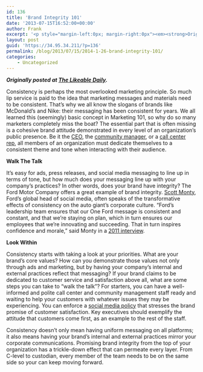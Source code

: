 ```yaml
---
id: 136
title: 'Brand Integrity 101'
date: '2013-07-15T16:52:00+00:00'
author: Frank
excerpt: '<p style="margin-left:0px; margin-right:0px"><em><strong>Originally posted at&nbsp;<a href="http://www.likeable.com/blog/2013/07/brand-integrity-101/">The Likeable Daily</a>.</strong></em></p><p style="margin-left:0px; margin-right:0px">Consistency is perhaps the most overlooked marketing principle. So much lip service is paid to the idea that marketing messages and materials need to be consistent. That’s why we all know the slogans of brands like McDonald’s and Nike: their messaging has been consistent for years.&nbsp;We all learned this (seemingly) basic concept in Marketing 101, so why do so many marketers completely miss the boat? The essential part that is often missing is&nbsp;a cohesive brand attitude demonstrated in every level of an organization’s public presence. Be it the&nbsp;<a href="http://www.likeable.com/blog/2013/05/4-reasons-why-your-ceo-should-be-on-twitter/">CEO</a>, the&nbsp;<a href="http://www.likeable.com/blog/2013/01/5-things-every-community-manager-must-have-thats-not-in-their-job-description/">community manager</a>, or a&nbsp;<a href="http://www.likeable.com/blog/2013/06/5-ways-to-enhance-customer-service-through-social-media/">call center rep</a>, all members of an organization must dedicate themselves to a consistent theme and tone when interacting with their audience.</p>'
layout: post
guid: 'https://34.95.34.211/?p=136'
permalink: /blog/2013/07/15/2014-1-26-brand-integrity-101/
categories:
    - Uncategorized
---
```


***Originally posted at [The Likeable Daily](http://www.likeable.com/blog/2013/07/brand-integrity-101/).***

Consistency is perhaps the most overlooked marketing principle. So much lip service is paid to the idea that marketing messages and materials need to be consistent. That’s why we all know the slogans of brands like McDonald’s and Nike: their messaging has been consistent for years. We all learned this (seemingly) basic concept in Marketing 101, so why do so many marketers completely miss the boat? The essential part that is often missing is a cohesive brand attitude demonstrated in every level of an organization’s public presence. Be it the [CEO](http://www.likeable.com/blog/2013/05/4-reasons-why-your-ceo-should-be-on-twitter/), the [community manager](http://www.likeable.com/blog/2013/01/5-things-every-community-manager-must-have-thats-not-in-their-job-description/), or a [call center rep](http://www.likeable.com/blog/2013/06/5-ways-to-enhance-customer-service-through-social-media/), all members of an organization must dedicate themselves to a consistent theme and tone when interacting with their audience.

**Walk The Talk**

It’s easy for ads, press releases, and social media messaging to line up in terms of tone, but how much does your messaging line up with your company’s practices? In other words, does your brand have integrity? The Ford Motor Company offers a great example of brand integrity. [Scott Monty](http://twitter.com/scottmonty), Ford’s global head of social media, often speaks of the transformative effects of consistency on the auto giant’s corporate culture. “Ford’s leadership team ensures that our One Ford message is consistent and constant, and that we’re staying on plan, which in turn ensures our employees that we’re innovating and succeeding. That in turn inspires confidence and morale,” said Monty in a [2011 interview](http://globalneighbourhoods.net/2011/01/sm-global-report-scott-monty-ford-motors.html).

**Look Within**

Consistency starts with taking a look at your priorities. What are your brand’s core values? How can you demonstrate those values not only through ads and marketing, but by having your company’s internal and external practices reflect that messaging? If your brand claims to be dedicated to customer service and satisfaction above all, what are some steps you can take to “walk the talk”? For starters, you can have a well-informed and polite call center and community management staff ready and waiting to help your customers with whatever issues they may be experiencing. You can enforce a [social media policy](http://www.likeable.com/blog/2013/07/how-to-write-a-social-media-policy/) that stresses the brand promise of customer satisfaction. Key executives should exemplify the attitude that customers come first, as an example to the rest of the staff.

Consistency doesn’t only mean having uniform messaging on all platforms; it also means having your brand’s internal and external practices mirror your corporate communications. Promising brand integrity from the top of your organization has a trickle-down effect that can permeate every layer. From C-level to custodian, every member of the team needs to be on the same side so your can keep moving forward.
